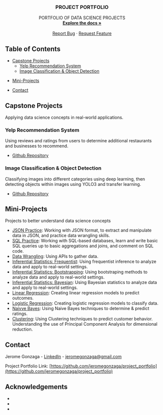 <!--
*** Thanks for checking out this README Template. If you have a suggestion that would
*** make this better, please fork the project_portfolio and create a pull request or simply open
*** an issue with the tag "enhancement".
*** Thanks again! Now go create something AMAZING! :D
***
***
***
*** To avoid retyping too much info. Do a search and replace for the following:
*** jeromegonzaga, project_portfolio, twitter_handle, jeromegonzaga@gmail.com
-->





<!-- PROJECT SHIELDS -->
<!--
*** I'm using markdown "reference style" links for readability.
*** Reference links are enclosed in brackets [ ] instead of parentheses ( ).
*** See the bottom of this document for the declaration of the reference variables
*** for contributors-url, forks-url, etc. This is an optional, concise syntax you may use.
*** https://www.markdownguide.org/basic-syntax/#reference-style-links
-->
<!--
[![Contributors][contributors-shield]][contributors-url]
[![Forks][forks-shield]][forks-url]
[![Stargazers][stars-shield]][stars-url]
[![Issues][issues-shield]][issues-url]
[![MIT License][license-shield]][license-url]
[![LinkedIn][linkedin-shield]][linkedin-url]
-->



<!-- PROJECT LOGO -->
<br />
<p align="center">
<!--
  <a href="https://github.com/jeromegonzaga/project_portfolio">
    <img src="images/logo.png" alt="Logo" width="80" height="80">
  </a>
-->

  <h3 align="center">PROJECT PORTFOLIO</h3>

  <p align="center">
    PORTFOLIO OF DATA SCIENCE PROJECTS
    <br />
    <a href="https://github.com/jeromegonzaga/project_portfolio"><strong>Explore the docs »</strong></a>
    <br />
    <br />
<!--
    <a href="https://github.com/jeromegonzaga/project_portfolio">View Demo</a>
    ·
-->
    <a href="https://github.com/jeromegonzaga/project_portfolio/issues">Report Bug</a>
    ·
    <a href="https://github.com/jeromegonzaga/project_portfolio/issues">Request Feature</a>
  </p>
</p>



<!-- TABLE OF CONTENTS -->
## Table of Contents

* [Capstone Projects](#capstone-projects)
  * [Yelp Recommendation System](#yelp-recommendation-system)
  * [Image Classification & Object Detection](#image-classification-object-detection)
<!--  * [Built With](#built-with)-->
* [Mini-Projects](#mini-projects)
<!--
  * [Prerequisites](#prerequisites)
  * [Installation](#installation)
-->
<!--* [Usage](#usage)-->
<!--* [Roadmap](#roadmap)-->
<!--* [Contributing](#contributing)-->
<!--* [License](#license)-->
* [Contact](#contact)
<!--* [Acknowledgements](#acknowledgements)-->



<!-- CAPSTONE PROJECTS -->
## Capstone Projects 

Applying data science concepts in real-world applications.

### Yelp Recommendation System

Using reviews and ratings from users to determine additional restaurants and businesses to recommend.
* [Github Repository](https://github.com/jeromegonzaga/capstone_proj_1_final)

### Image Classification & Object Detection

Classifying images into different categories using deep learning, then detecting objects within images using YOLO3 and transfer learning.
* [Github Repository](https://github.com/jeromegonzaga/capstone_proj_2_milestone_report_2/blob/master/capstone_proj_2_image%20classification%20and%20object%20recognition.ipynb)

<!--### Built With-->

<!--
* []()
* []()
* []()
-->



<!-- MINI-PROJECTS -->
## Mini-Projects

Projects to better understand data science concepts

* [JSON Practice](https://github.com/jeromegonzaga/JSON_Based_Data_Exercise): Working with JSON format, to extract and manipulate data in JSON, and practice data wrangling skills.
* [SQL Practice](https://github.com/jeromegonzaga/SQL_practice): Working with SQL-based databases, learn and write basic SQL queries up to basic aggregations and joins, and comment on SQL code.
* [Data Wrangling](https://github.com/jeromegonzaga/API_data_wrangling): Using APIs to gather data.
* [Inferential Statistics: Frequentist](https://github.com/jeromegonzaga/Inferential-Statistics-Frequentist): Using frequentist inference to analyze data and apply to real-world settings.
* [Inferential Statistics: Bootstrapping](https://github.com/jeromegonzaga/Bootstrap_Inference_Mini-Project): Using bootstraping methods to analyze data and apply to real-world settings.
* [Inferential Statistics: Bayesian](https://github.com/jeromegonzaga/Bayesian_statistics): Using Bayesian statistics to analyze data and apply to real-world settings.
* [Linear Regression](https://github.com/jeromegonzaga/linear_regression): Creating linear regression models to predict outcomes.
* [Logistic Regression](https://github.com/jeromegonzaga/logistic-regression): Creating logistic regression models to classify data.
* [Naivve Bayes](https://github.com/jeromegonzaga/Naive-Bayes): Using Naive Bayes techniques to determine & predict ratings.
* [Clustering](https://github.com/jeromegonzaga/Clustering): Using Clustering techniques to predict customer behavior. Understanding the use of Principal Component Analysis for dimensional reduction.

<!--### Prerequisites-->

<!--
This is an example of how to list things you need to use the software and how to install them.
* npm
```sh
npm install npm@latest -g
```
-->

<!--### Installation-->
 
<!--
1. Clone the project_portfolio
```sh
git clone https://github.com/jeromegonzaga/project_portfolio.git
```
2. Install NPM packages
```sh
npm install

```
-->


<!-- USAGE EXAMPLES -->
<!--## Usage-->

<!--Use this space to show useful examples of how a project can be used. Additional screenshots, code examples and demos work well in this space. You may also link to more resources.-->

<!--_For more examples, please refer to the [Documentation](https://example.com)_-->



<!-- ROADMAP -->
<!--## Roadmap-->

<!--See the [open issues](https://github.com/jeromegonzaga/project_portfolio/issues) for a list of proposed features (and known issues).-->



<!-- CONTRIBUTING -->
<!--## Contributing-->

<!--Contributions are what make the open source community such an amazing place to be learn, inspire, and create. Any contributions you make are **greatly appreciated**.-->

<!--1. Fork the Project-->
<!--2. Create your Feature Branch (`git checkout -b feature/AmazingFeature`)-->
<!--3. Commit your Changes (`git commit -m 'Add some AmazingFeature'`)-->
<!--4. Push to the Branch (`git push origin feature/AmazingFeature`)-->
<!--5. Open a Pull Request-->



<!-- LICENSE -->
<!--## License-->

<!--Distributed under the MIT License. See `LICENSE` for more information.-->



<!-- CONTACT -->
## Contact

Jerome Gonzaga - [LinkedIn](https://www.linkedin.com/in/jerome-gonzaga-eit-pmp) - jeromegonzaga@gmail.com

Project Portfolio Link: [https://github.com/jeromegonzaga/project_portfolio](https://github.com/jeromegonzaga/project_portfolio)



<!-- ACKNOWLEDGEMENTS -->
## Acknowledgements

* []()
* []()
* []()





<!-- MARKDOWN LINKS & IMAGES -->
<!-- https://www.markdownguide.org/basic-syntax/#reference-style-links -->
<!--
[contributors-shield]: https://img.shields.io/github/contributors/othneildrew/Best-README-Template.svg?style=flat-square
[contributors-url]: https://github.com/othneildrew/Best-README-Template/graphs/contributors
[forks-shield]: https://img.shields.io/github/forks/othneildrew/Best-README-Template.svg?style=flat-square
[forks-url]: https://github.com/othneildrew/Best-README-Template/network/members
[stars-shield]: https://img.shields.io/github/stars/othneildrew/Best-README-Template.svg?style=flat-square
[stars-url]: https://github.com/othneildrew/Best-README-Template/stargazers
[issues-shield]: https://img.shields.io/github/issues/othneildrew/Best-README-Template.svg?style=flat-square
[issues-url]: https://github.com/othneildrew/Best-README-Template/issues
[license-shield]: https://img.shields.io/github/license/othneildrew/Best-README-Template.svg?style=flat-square
[license-url]: https://github.com/othneildrew/Best-README-Template/blob/master/LICENSE.txt
[linkedin-shield]: https://img.shields.io/badge/-LinkedIn-black.svg?style=flat-square&logo=linkedin&colorB=555
[linkedin-url]: https://linkedin.com/in/othneildrew
[product-screenshot]: images/screenshot.png
-->
